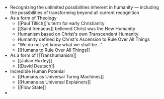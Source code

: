 - Recognizing the unlimited possibilities inherent in humanity — including the possibilities of transforming beyond all current recognition
- As a form of Theology
    - [[Paul Tillich]]'s term for early Christianity
    - [[Saint Irenaeus]] believed Christ was the New Humanity
    - Humanism based on Christ's own Transcendent Humanity
    - Humanity defined by Christ's Ascension to Rule Over All Things
    - "We do not yet know what we shall be..."
    - [[Humans to Rule Over All Things]]
- As a form of [[Transhumanism]]
    - [[Julian Huxley]]
    - [[David Deutsch]]
- Incredible Human Potenial
    - [[Humans as Universal Turing Machines]]
    - [[Humans as Universal Explainers]]
    - [[Flow State]]
- 
